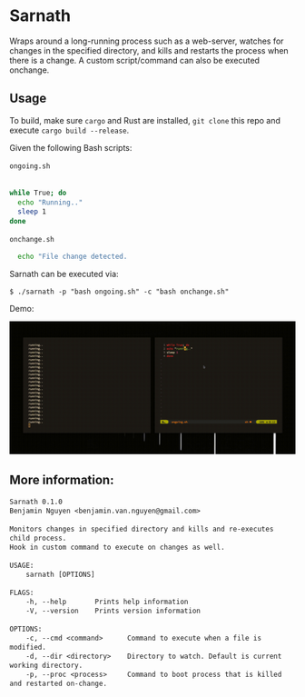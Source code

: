 # Sarnath

Wraps around a long-running process such as a web-server, watches for changes in the specified directory,
and kills and restarts the process when there is a change. A custom script/command can also be executed onchange.


## Usage

To build, make sure `cargo` and Rust are installed, `git clone` this repo and execute `cargo build --release`.

Given the following Bash scripts:

`ongoing.sh`
```bash

while True; do
  echo "Running.."
  sleep 1
done
```

`onchange.sh`
```bash
  echo "File change detected.
```

Sarnath can be executed via:
```
$ ./sarnath -p "bash ongoing.sh" -c "bash onchange.sh"
```

Demo:

<img src="https://github.com/solidiquis/solidiquis/blob/master/assets/sarnath.gif">

## More information:

```
Sarnath 0.1.0
Benjamin Nguyen <benjamin.van.nguyen@gmail.com>

Monitors changes in specified directory and kills and re-executes child process.
Hook in custom command to execute on changes as well.

USAGE:
    sarnath [OPTIONS]

FLAGS:
    -h, --help       Prints help information
    -V, --version    Prints version information

OPTIONS:
    -c, --cmd <command>      Command to execute when a file is modified.
    -d, --dir <directory>    Directory to watch. Default is current working directory.
    -p, --proc <process>     Command to boot process that is killed and restarted on-change.
```

